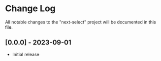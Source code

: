 # Change Log

All notable changes to the "next-select" project will be documented in this file.

## [0.0.0] - 2023-09-01

- Initial release
